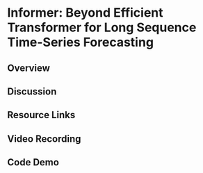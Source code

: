 # Informer: Beyond Efficient Transformer for Long Sequence Time-Series Forecasting

## Overview


## Discussion

## Resource Links


## Video Recording

## Code Demo

